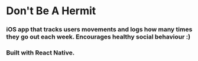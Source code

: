 # Don't Be A Hermit

### iOS app that tracks users movements and logs how many times they go out each week. Encourages healthy social behaviour :)
### Built with React Native.

